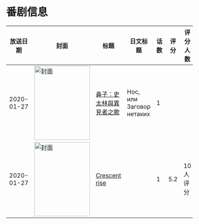 # 番剧信息

|放送日期|封面|标题|日文标题|话数|评分|评分人数|
|---|---|---|---|---|---|---|
|2020-01-27|<img src="https://lain.bgm.tv/pic/cover/c/d4/1f/453120_36RQJ.jpg" alt="封面" style="width:150px;height:200px;object-fit:cover;">|[鼻子：史太林與異見者之歌](https://bangumi.tv/subject/453120)|Нос, или Заговор нетаких|1|||
|2020-01-27|<img src="https://lain.bgm.tv/pic/cover/c/8d/6a/392507_q46t2.jpg" alt="封面" style="width:150px;height:200px;object-fit:cover;">|[Crescent rise](https://bangumi.tv/subject/392507)||1|5.2|10人评分|
